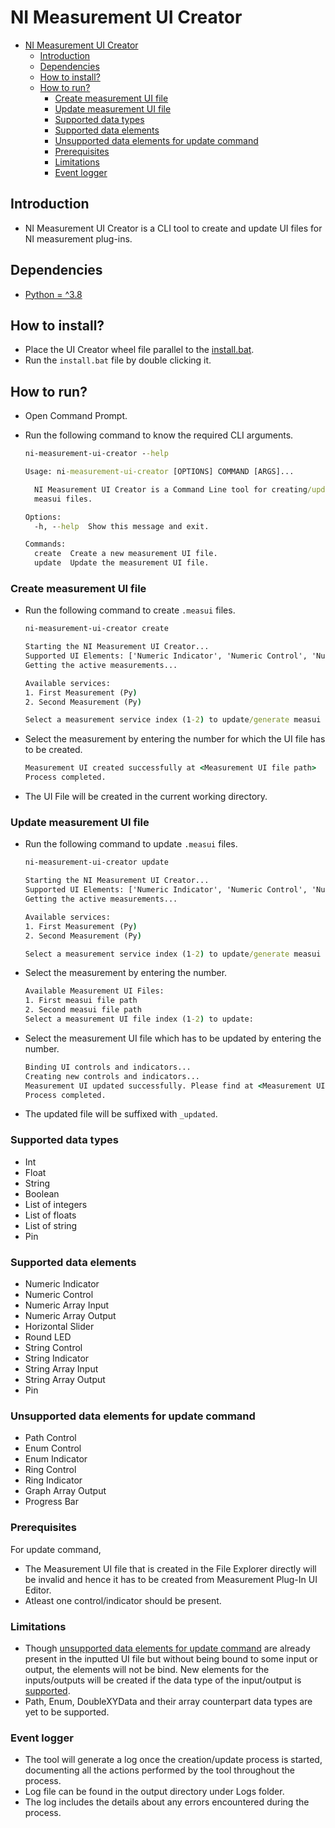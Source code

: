 # NI Measurement UI Creator

- [NI Measurement UI Creator](#ni-measurement-ui-creator)
  - [Introduction](#introduction)
  - [Dependencies](#dependencies)
  - [How to install?](#how-to-install)
  - [How to run?](#how-to-run)
    - [Create measurement UI file](#create-measurement-ui-file)
    - [Update measurement UI file](#update-measurement-ui-file)
    - [Supported data types](#supported-data-types)
    - [Supported data elements](#supported-data-elements)
    - [Unsupported data elements for update command](#unsupported-data-elements-for-update-command)
    - [Prerequisites](#prerequisites)
    - [Limitations](#limitations)
    - [Event logger](#event-logger)

## Introduction

- NI Measurement UI Creator is a CLI tool to create and update UI files for NI measurement plug-ins.

## Dependencies

- [Python = ^3.8](https://www.python.org/downloads/release/python-385/)

## How to install?

- Place the UI Creator wheel file parallel to the [install.bat](../../batch_files/install.bat).
- Run the `install.bat` file by double clicking it.

## How to run?

- Open Command Prompt.
- Run the following command to know the required CLI arguments.

  ```cmd
  ni-measurement-ui-creator --help
  ```

  ```cmd
  Usage: ni-measurement-ui-creator [OPTIONS] COMMAND [ARGS]...

    NI Measurement UI Creator is a Command Line tool for creating/updating
    measui files.

  Options:
    -h, --help  Show this message and exit.

  Commands:
    create  Create a new measurement UI file.
    update  Update the measurement UI file.
  ```

### Create measurement UI file

- Run the following command to create `.measui` files.

  ```cmd
  ni-measurement-ui-creator create
  ```

  ```cmd
  Starting the NI Measurement UI Creator...
  Supported UI Elements: ['Numeric Indicator', 'Numeric Control', 'Numeric Array Input', 'Numeric Array Output', 'Boolean Horizontal Slider', 'Boolean Round LED', 'String Control', 'String Indicator', 'String Array Input', 'String Array Output', 'Pin']
  Getting the active measurements...

  Available services:
  1. First Measurement (Py)
  2. Second Measurement (Py)

  Select a measurement service index (1-2) to update/generate measui file:
  ```

- Select the measurement by entering the number for which the UI file has to be created.

  ```cmd
  Measurement UI created successfully at <Measurement UI file path>
  Process completed.
  ```

- The UI File will be created in the current working directory.

### Update measurement UI file

- Run the following command to update `.measui` files.

  ```cmd
  ni-measurement-ui-creator update
  ```

  ```cmd
  Starting the NI Measurement UI Creator...
  Supported UI Elements: ['Numeric Indicator', 'Numeric Control', 'Numeric Array Input', 'Numeric Array Output', 'Boolean Horizontal Slider', 'Boolean Round LED', 'String Control', 'String Indicator', 'String Array Input', 'String Array Output', 'Pin']
  Getting the active measurements...

  Available services:
  1. First Measurement (Py)
  2. Second Measurement (Py)

  Select a measurement service index (1-2) to update/generate measui file:
  ```

- Select the measurement by entering the number.

  ```cmd
  Available Measurement UI Files:
  1. First measui file path
  2. Second measui file path
  Select a measurement UI file index (1-2) to update:
  ```

- Select the measurement UI file which has to be updated by entering the number.

  ```cmd
  Binding UI controls and indicators...
  Creating new controls and indicators...
  Measurement UI updated successfully. Please find at <Measurement UI file path>
  Process completed.
  ```

- The updated file will be suffixed with `_updated`.

### Supported data types

- Int
- Float
- String
- Boolean
- List of integers
- List of floats
- List of string
- Pin

### Supported data elements

- Numeric Indicator
- Numeric Control
- Numeric Array Input
- Numeric Array Output
- Horizontal Slider
- Round LED
- String Control
- String Indicator
- String Array Input
- String Array Output
- Pin

### Unsupported data elements for update command

- Path Control
- Enum Control
- Enum Indicator
- Ring Control
- Ring Indicator
- Graph Array Output
- Progress Bar

### Prerequisites

For update command,

- The Measurement UI file that is created in the File Explorer directly will be invalid and hence it has to be created from Measurement Plug-In UI Editor.
- Atleast one control/indicator should be present.

### Limitations

- Though [unsupported data elements for update command](#unsupported-data-elements-for-update-command) are already present in the inputted UI file but without being bound to some input or output, the elements will not be bind. New elements for the inputs/outputs will be created if the data type of the input/output is [supported](#supported-data-types).
- Path, Enum, DoubleXYData and their array counterpart data types are yet to be supported.

### Event logger

- The tool will generate a log once the creation/update process is started, documenting all the actions performed by the tool throughout the process.
- Log file can be found in the output directory under Logs folder.
- The log includes the details about any errors encountered during the process.
